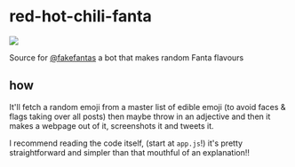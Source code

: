 # red-hot-chili-fanta

<img src="https://pbs.twimg.com/media/DdpjX2VW0AglroO.jpg"/>

Source for <a href="https://twitter.com/fakefantas">@fakefantas</a> a bot that makes random Fanta flavours

## how

It'll fetch a random emoji from a master list of edible emoji (to avoid faces & flags taking over all posts) then maybe throw in an adjective and then it makes a webpage out of it, screenshots it and tweets it.

I recommend reading the code itself, (start at `app.js`!) it's pretty straightforward and simpler than that mouthful of an explanation!!

